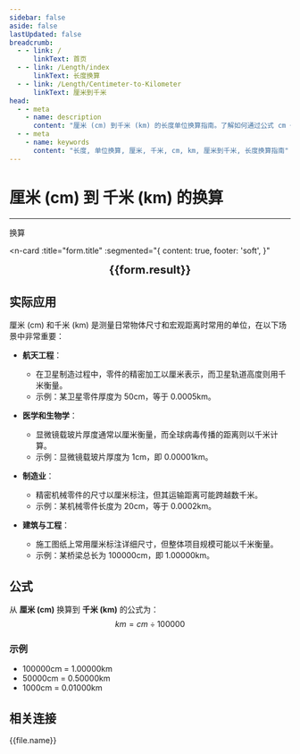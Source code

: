 ```yaml
---
sidebar: false
aside: false
lastUpdated: false
breadcrumb:
  - - link: /
      linkText: 首页
  - - link: /Length/index
      linkText: 长度换算
  - - link: /Length/Centimeter-to-Kilometer
      linkText: 厘米到千米
head:
  - - meta
    - name: description
      content: "厘米 (cm) 到千米 (km) 的长度单位换算指南。了解如何通过公式 cm ÷ 100000 换算为千米。"
  - - meta
    - name: keywords
      content: "长度, 单位换算, 厘米, 千米, cm, km, 厘米到千米, 长度换算指南"
---
```

# 厘米 (cm) 到 千米 (km) 的换算
---
<script setup>
import { onMounted, reactive, inject, ref } from 'vue'
import { NButton, NForm, NFormItem, NInput, NInputNumber, NSelect, NCard, useMessage,NGrid ,NGi } from 'naive-ui'
import { defineClientComponent } from 'vitepress'
import { Length } from '../../files';
const seoKey = ['单位转换器','单位换算','长度单位转换器','长度单位转换','尺寸换算','长度单位换算','长度单位换算表','厘米转换','厘米和米换算','米厘米分米毫米的换算','cm和m换算','cm是什么','厘米单位','cm换算','厘米和米的换算公式','厘米 英寸','一厘米等于多少米','公分是什么单位','cm是什么意思','厘米和米','尺寸转换器','量尺','米尺','长度换算器','厘米换算','一厘米','cm是什么单位','长度转换','直尺在线测量','英尺换算厘米','英寸 厘米','尺寸换算器','长度','分米','尺寸转换','刻度尺','厘米换算米','一厘米等于多少毫米','长度单位','毫米和厘米','寸','英尺和厘米的换算','尺','一米等于多少厘米','长度换算','公分','尺寸','一公分等于多少厘米','英尺换算','cm','长度单位换算','尺寸换算','英寸换算','mm','厘米换算英寸']
const convert = inject('convert')

const form = reactive({
  number: null,
  result: '',
  title: '厘米到千米的换算',
})

const convertHandler = () => {
  if (form.number !== null && !isNaN(form.number)) {
    const convertedValue = parseFloat(form.number) / 100000
    form.result = `${form.number}cm = ${convertedValue.toFixed(5)}km`
  } else {
    form.result = '请输入有效的数值。'
  }
}
</script>

<n-form size="large" :model="form">
  <n-form-item label="厘米 (cm)">
    <n-input-number v-model:value="form.number" placeholder="输入厘米" style="width: 100%" />
  </n-form-item>
  <n-form-item>
    <n-button type="info" @click="convertHandler" block>换算</n-button>
  </n-form-item>
</n-form>

<n-card 
  :title="form.title"
  :segmented="{
    content: true,
    footer: 'soft',
  }"
>
  <div  style="text-align:center;font-size:20px;">
    <strong>{{form.result}}</strong>
  </div>
  <template #footer>
    <div>
      <span v-for="item of seoKey">{{item}}，</span>
    </div>
  </template>
</n-card>

## 实际应用

厘米 (cm) 和千米 (km) 是测量日常物体尺寸和宏观距离时常用的单位，在以下场景中非常重要：

- **航天工程**：
  - 在卫星制造过程中，零件的精密加工以厘米表示，而卫星轨道高度则用千米衡量。
  - 示例：某卫星零件厚度为 50cm，等于 0.0005km。

- **医学和生物学**：
  - 显微镜载玻片厚度通常以厘米衡量，而全球病毒传播的距离则以千米计算。
  - 示例：显微镜载玻片厚度为 1cm，即 0.00001km。

- **制造业**：
  - 精密机械零件的尺寸以厘米标注，但其运输距离可能跨越数千米。
  - 示例：某机械零件长度为 20cm，等于 0.0002km。

- **建筑与工程**：
  - 施工图纸上常用厘米标注详细尺寸，但整体项目规模可能以千米衡量。
  - 示例：某桥梁总长为 100000cm，即 1.00000km。

## 公式

从 **厘米 (cm)** 换算到 **千米 (km)** 的公式为：
$$ km = cm \div 100000 $$

### 示例
- 100000cm = 1.00000km
- 50000cm = 0.50000km
- 1000cm = 0.01000km

## 相关连接
<n-grid x-gap="12" :cols="2">
  <n-gi v-for="(file, index) in Length" :key="index">
    <n-button
      text
      tag="a"
      :href="file.path"
      type="info"
    >
      {{file.name}}
    </n-button>
  </n-gi>
</n-grid>